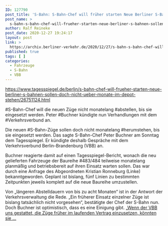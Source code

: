 ```yaml
---
ID: 127790
post_title: 'S-Bahn: S-Bahn-Chef will früher starten Neue Berliner S-Bahnen sollen doch nicht über Monate im Depot stehen aus Der Tagesspiegel'
post_name: >
  s-bahn-s-bahn-chef-will-frueher-starten-neue-berliner-s-bahnen-sollen-doch-nicht-ueber-monate-im-depot-stehen-aus-der-tagesspiegel
author: Ralf Reineke
post_date: 2020-12-27 19:24:17
layout: post
link: >
  https://archiv.berliner-verkehr.de/2020/12/27/s-bahn-s-bahn-chef-will-frueher-starten-neue-berliner-s-bahnen-sollen-doch-nicht-ueber-monate-im-depot-stehen-aus-der-tagesspiegel/
published: true
tags: [ ]
categories:
  - Fahrzeuge
  - S-Bahn
  - VBB
---
```

https://www.tagesspiegel.de/berlin/s-bahn-chef-will-frueher-starten-neue-berliner-s-bahnen-sollen-doch-nicht-ueber-monate-im-depot-stehen/26751124.html

#S-Bahn-Chef will die neuen Züge nicht monatelang #abstellen, bis sie eingesetzt werden. Peter #Buchner kündigte nun Verhandlungen mit dem #Verkehrsverbund an.

Die neuen #S-Bahn-Züge sollen doch nicht monatelang #herumstehen, bis sie eingesetzt werden. Das sagte S-Bahn-Chef Peter Buchner am Sonntag dem Tagesspiegel. Er kündigte deshalb Gespräche mit dem Verkehrsverbund Berlin-Brandenburg (VBB) an.

Buchner reagierte damit auf einen Tagesspiegel-Bericht, wonach die neu gelieferten Fahrzeuge der Baureihe #483/484 teilweise monatelang planmäßig und betriebsbereit auf ihren Einsatz warten sollen. Das war durch eine Anfrage des Abgeordneten Kristian Ronneburg (Linke) bekanntgeworden. Geplant ist bislang, fünf Linien zu bestimmten Zeitpunkten jeweils komplett auf die neue Baureihe umzustellen.

Von „längeren Abstelldauern von bis zu acht Monaten“ ist in der Antwort der Verkehrsverwaltung die Rede. „Ein früherer Einsatz einzelner Züge ist bislang tatsächlich nicht vorgesehen“, bestätigte der Chef der S-Bahn nun. Doch Buchner ist optimistisch, dass es eine Einigung gibt. „<a href="https://www.tagesspiegel.de/berlin/s-bahn-chef-will-frueher-starten-neue-berliner-s-bahnen-sollen-doch-nicht-ueber-monate-im-depot-stehen/26751124.html">Wenn der VBB uns gestattet, die Züge früher im laufenden Vertrag einzusetzen, könnten sie ...</a>